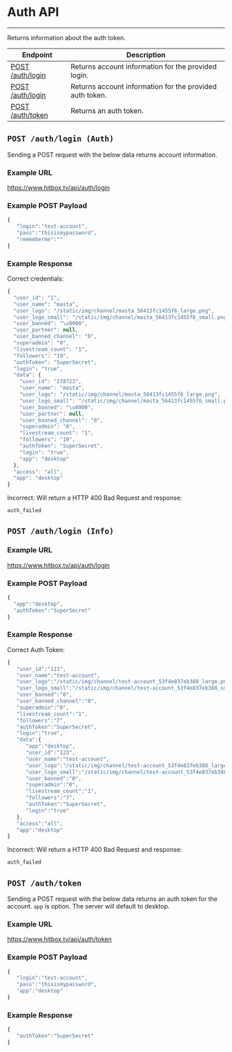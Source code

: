 # Auth API
***

Returns information about the auth token.

| Endpoint | Description |
| ---- | --------------- |
| [POST /auth/login](/auth/login.md#post-authlogin-auth) | Returns account information for the provided login. |
| [POST /auth/login](/auth/login.md#post-authlogin-info) | Returns account information for the provided auth token. |
| [POST /auth/token](/auth/login.md#post-authtoken) | Returns an auth token.

## `POST /auth/login (Auth)`

Sending a POST request with the below data returns account information.

### Example URL

https://www.hitbox.tv/api/auth/login

### Example POST Payload

```javascript
{
   "login":"test-account",
   "pass":"thisismypassword",
   "rememberme":""
}
```

### Example Response 

Correct credentials:
```javascript
{
  "user_id": "1",
  "user_name": "masta",
  "user_logo": "/static/img/channel/masta_56413fc1455f6_large.png",
  "user_logo_small": "/static/img/channel/masta_56413fc1455f6_small.png",
  "user_banned": "\u0000",
  "user_partner": null,
  "user_banned_channel": "0",
  "superadmin": "0",
  "livestream_count": "1",
  "followers": "19",
  "authToken": "SuperSecret",
  "login": "true",
  "data": {
    "user_id": "278723",
    "user_name": "masta",
    "user_logo": "/static/img/channel/masta_56413fc1455f6_large.png",
    "user_logo_small": "/static/img/channel/masta_56413fc1455f6_small.png",
    "user_banned": "\u0000",
    "user_partner": null,
    "user_banned_channel": "0",
    "superadmin": "0",
    "livestream_count": "1",
    "followers": "19",
    "authToken": "SuperSecret",
    "login": "true",
    "app": "desktop"
  },
  "access": "all",
  "app": "desktop"
}
```

Incorrect:
Will return a HTTP 400 Bad Request and response:

```javascript
auth_failed
```

## `POST /auth/login (Info)`

### Example URL

https://www.hitbox.tv/api/auth/login

### Example POST Payload

```javascript
{
  "app":"desktop",
  "authToken":"SuperSecret"
}
```

### Example Response 

Correct Auth Token:
```javascript
{
   "user_id":"111",
   "user_name":"test-account",
   "user_logo":"/static/img/channel/test-account_53f4e837eb388_large.png",
   "user_logo_small":"/static/img/channel/test-account_53f4e837eb388_small.png",
   "user_banned":"0",
   "user_banned_channel":"0",
   "superadmin":"0",
   "livestream_count":"1",
   "followers":"7",
   "authToken":"SuperSecret",
   "login":"true",
   "data":{
      "app":"desktop",
      "user_id":"123",
      "user_name":"test-account",
      "user_logo":"/static/img/channel/test-account_53f4e837eb388_large.png",
      "user_logo_small":"/static/img/channel/test-account_53f4e837eb388_small.png",
      "user_banned":"0",
      "superadmin":"0",
      "livestream_count":"1",
      "followers":"7",
      "authToken":"SuperSecret",
      "login":"true"
   },
   "access":"all",
   "app":"desktop"
}
```

Incorrect:
Will return a HTTP 400 Bad Request and response:

```javascript
auth_failed
```

## `POST /auth/token`

Sending a POST request with the below data returns an auth token for the account. `app` is option. The server will default to desktop.

### Example URL

https://www.hitbox.tv/api/auth/token

### Example POST Payload

```javascript
{
   "login":"test-account",
   "pass":"thisismypassword",
   "app":"desktop"
}
```

### Example Response

```javascript
{
   "authToken":"SuperSecret"
}
```
